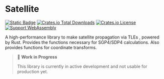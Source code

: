 
# Satellite

[![Static Badge](https://img.shields.io/badge/Rust-v1.8.0+-orange)](https://crates.io/crates/satellite)
[![Crates.io Total Downloads](https://img.shields.io/crates/d/satellite)](https://crates.io/crates/satellite)
[![Crates.io License](https://img.shields.io/crates/l/satellite)](https://crates.io/crates/satellite)
[![Support WebAssembly](https://img.shields.io/badge/webAssembly-1)](https://crates.io/crates/satellite)

A high-performance library to make satellite propagation via TLEs , powered by Rust. Provides the functions necessary for SGP4/SDP4 calculations. Also provides functions for coordinate transforms.

> 🚧 **Work in Progress**
>
> This library is currently in active development and not usable for production yet.


<!-- ## Speed Vs satellite.js

## Installation

### Node.js -->
<!-- Attention: The package name is `satellite.rs`, which is different from the original package name. -->

<!-- ```bash -->
<!-- # npm install satellite.rs --save -->
<!-- ``` -->
<!-- 
### Browser(wasm)

### Rust

## Usage

### Node.js

### WebAssembly

### Rust -->

